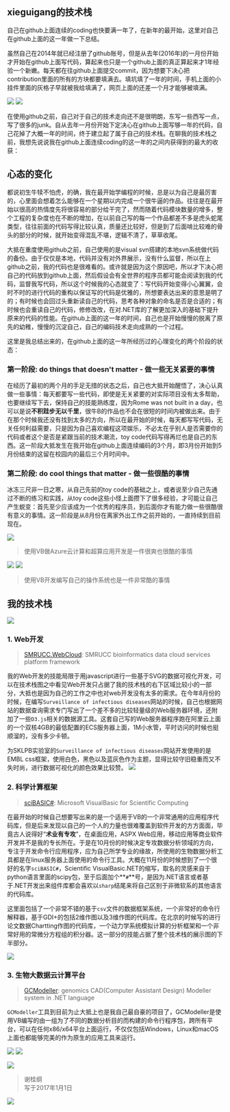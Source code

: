 ## xieguigang的技术栈

自己在github上面连续的coding也快要满一年了，在新年的最开始，这里对自己在github上面的这一年做一下总结。

虽然自己在2014年就已经注册了github账号，但是从去年(2016年)的一月份开始才开始在github上面写代码，算起来也只是一个github上面的真正算起来才1年经验一个新嫩。每天都在往github上面提交commit，因为想要下决心把contribution里面的所有的方块都要填满去。填坑填了一年的时间，手机上面的小挂件里面的灰格子早就被我给填满了，网页上面的还差一个月才能够被填满。

![](./images/phone.png)
![](./images/github-2017-1-1.png)

在使用github之前，自己对于自己的技术走向还不是很明朗，东写一些西写一点，写了很多的junk。自从去年一月份开始下定决心在github上面写够一年的代码，自己花掉了大概一年的时间，终于建立起了属于自己的技术栈。在聊我的技术栈之前，我想先说说我在github上面连续coding的这一年的之间内获得到的最大的收获：

## 心态的变化
都说初生牛犊不怕虎，的确，我在最开始学编程的时候，总是以为自己是最厉害的，心里面会想着怎么能够在一个星期以内完成一个很牛逼的作品。往往是在最开始以很高的热情度先将很容易的部分给干完了，然而随着代码模块数量的增多，整个工程的复杂度也在不断的增加，在以前自己写的每一个作品都差不多是虎头蛇尾类型，往往前面的代码写得比较认真，质量还比较好，但是到了后面啃比较难的骨头的部分的时候，就开始变得混乱不堪，逻辑不清了，草草收尾。

大抵在重度使用github之前，自己使用的是visual svn搭建的本地svn系统做代码的备份。由于仅仅是本地，代码并没有对外界展示，没有什么监督，所以在上github之前，我的代码也是很难看的。或许就是因为这个原因吧，所以才下决心把自己的代码放到github上面，然后假设会有全世界的程序员都可能会阅读到我的代码，监督我写代码，所以这个时候我的心态就变了：写代码开始变得小心翼翼，会时不时的进行代码的重构以保证写的代码是优雅的，所想要表达出来的意思是明了的；有时候也会回过头重新读自己的代码，思考各种对象的命名是否是合适的；有时候也会重读自己的代码，修修改改，在对.NET库的了解更加深入的基础下提升原来的代码的性能。在github上面的这一年的时间，自己也是开始慢慢的脱离了原先的幼稚，慢慢的沉淀自己，自己的编码技术走向成熟的一个过程。

这里是我总结出来的，在github上面的这一年所经历过的心理变化的两个阶段的状态：

### 第一阶段: do things that doesn't matter - 做一些无关紧要的事情
在经历了最初的两个月的手足无措的状态之后，自己也大抵开始醒悟了，决心认真做一些事情：每天都要写一些代码，即使是无关紧要的对实际项目没有太多帮助，也要继续写下去，保持自己的技能熟练度，因为Rome was not built in a day，也可以是说**不积跬步无以千里**，很牛B的作品也不会在很短的时间内被做出来。由于在那个时候我还没有找到太多的方向，所以在最开始的时候，每天都写写代码，无关任何利益需要，只是因为自己喜欢编程这项娱乐，不必太在乎别人是否需要你的代码或者这个是否是紧跟当前的技术潮流，toy code代码写得再烂也是自己的东西。这一阶段大抵发生在我开始在github上面连续编码的3个月，即3月份开始到5月份结束的这留在校园内的最后三个月时间中。

### 第二阶段: do cool things that matter - 做一些很酷的事情
冰冻三尺非一日之寒，从自己先前的toy code的基础之上，或者说至少自己先通过不断的练习和实践，从toy code这些小怪上面攒下了很多经验，才可能让自己产生蜕变：首先至少应该成为一个优秀的程序员，到后面你才有能力做一些很酷很有意义的事情。这一阶段是从8月份在离家外出工作之前开始的，一直持续到目前现在。

![](./images/VB_azure.png)
> 使用VB做Azure云计算和超算应用开发是一件很爽也很酷的事情

![](./images/VB_os2.png)
![](./images/VB_os.png)
> 使用VB开发编写自己的操作系统也是一件非常酷的事情

## 我的技术栈

![](./xieguigang-my_tech_stack.png)

### 1. Web开发
> [SMRUCC.WebCloud](https://github.com/SMRUCC/SMRUCC.WebCloud): SMRUCC bioinformatics data cloud services platform framework

我的Web开发的技能局限于用javascript进行一些基于SVG的数据可视化开发，可以在技术栈图之中看见Web开发只占据了我的技术栈的右下区域比较小的一部分，大抵也是因为自己的工作之中也对web开发没有太多的需求。在今年8月份的时候，在编写``Surveillance of infectious diseases``网站的时候，自己也根据网站的数据查询需求专门写出了一个差不多的比较轻量级的Web服务器环境，还附加了一些``D3.js``相关的数据源工具。这套自己写的Web服务器程序跑在阿里云上面的一个双核4GB的最低配置的ECS服务器上面，1M小水管，平时访问的时候也挺顺溜的，没有多少卡顿。

为SKLPB实验室的``Surveillance of infectious diseases``网站开发使用的是EMBL css框架，使用白色，黑色以及蓝灰色作为主题，显得比较守旧稳重而又不失时尚，进行数据可视化的颜色效果比较赞。
![](./images/D3.png)

### 2. 科学计算框架
> [sciBASIC#](https://github.com/xieguigang/sciBASIC): Microsoft VisualBasic for Scientific Computing

在最开始的时候自己想要写出来的是一个适用于VB的一个非常通用的应用程序代码库，但是后来发现以自己的一个人的力量也很难覆盖到软件开发的方方面面，毕竟古人说得好“**术业有专攻**”，在桌面应用，ASPX Web应用，移动应用等商业软件开发并不是我的专长所在。于是在10月份的时候决定专攻数据分析领域的方向，专注于开发命令行应用程序，应为自己所学专业的缘故，所使用的生物数据分析工具都是在linux服务器上面使用的命令行工具。大概在11月份的时候想到了一个很好的名字``sciBASIC#``，Scientific VisualBasic.NET的缩写，取名的灵感来自于python语言里面的scipy包，至于后面加个**``#``**号，是因为.NET语言或者基于.NET开发出来组件库都会喜欢以``sharp``结尾来将自己区别于非微软系的其他语言的代码库。

这里面包括了一个非常不错的基于``csv``文件的数据框架系统，一个非常好的命令行解释器，基于GDI+的包括2维作图以及3维作图的代码库。在北京的时候写的进行论文数据Chartting作图的代码库，一个动力学系统模拟计算的分析框架和一个非常好用的常微分方程组的积分器。这一部分的技能占据了整个技术栈的展示图的下半部分。

![](./images/3d-heatmap.png)

### 3. 生物大数据云计算平台
> [GCModeller](http://gcmodeller.org): genomics CAD(Computer Assistant Design) Modeller system in .NET language

``GCModeller``工具到目前为止大抵上也是我自己最自豪的项目了，GCModeller是使用VB编写的由一组为了不同的数据分析目的而构建的命令行程序包，跨所有平台，可以在任何x86/x64平台上面运行，不仅仅包括Windows，Linux和macOS上面也都能够完美的作为原生的应用工具来运行。

![](./images/GCModeller_console2.png)
![](./images/GCModeller_console1.png)

![](./images/GCModeller.png)

> 谢桂纲<br/>
> 写于2017年1月1日

![](./images/stack.xieguigang.me.png)